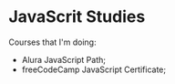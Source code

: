 # JavaScrit Studies
  
Courses that I'm doing:  
- Alura JavaScript Path;  
- freeCodeCamp JavaScript Certificate;  